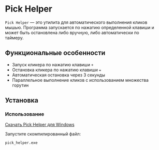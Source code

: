 # Pick Helper

`Pick Helper` — это утилита для автоматического выполнения кликов мышью. Программа запускается по нажатию определенной клавиши и может быть остановлена либо вручную, либо автоматически по таймеру.

## Функциональные особенности
- Запуск кликера по нажатию клавиши `+`
- Остановка кликера по нажатию клавиши `=`
- Автоматическая остановка через 3 секунды
- Параллельное выполнение кликов с использованием множества горутин

## Установка

### Использование
[Скачать Pick Helper для Windows](build/pick_helper.exe)

Запустите скомпилированный файл:
~~~
pick_helper.exe
~~~